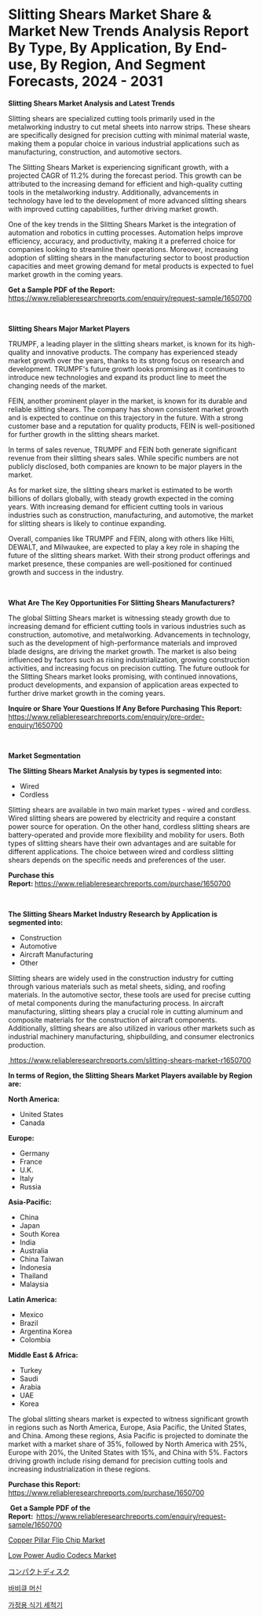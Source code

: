 <p><h1>Slitting Shears Market Share & Market New Trends Analysis Report By Type, By Application, By End-use, By Region, And Segment Forecasts, 2024 - 2031</h1></p><p><strong>Slitting Shears Market Analysis and Latest Trends</strong></p>
<p><p>Slitting shears are specialized cutting tools primarily used in the metalworking industry to cut metal sheets into narrow strips. These shears are specifically designed for precision cutting with minimal material waste, making them a popular choice in various industrial applications such as manufacturing, construction, and automotive sectors.</p><p>The Slitting Shears Market is experiencing significant growth, with a projected CAGR of 11.2% during the forecast period. This growth can be attributed to the increasing demand for efficient and high-quality cutting tools in the metalworking industry. Additionally, advancements in technology have led to the development of more advanced slitting shears with improved cutting capabilities, further driving market growth.</p><p>One of the key trends in the Slitting Shears Market is the integration of automation and robotics in cutting processes. Automation helps improve efficiency, accuracy, and productivity, making it a preferred choice for companies looking to streamline their operations. Moreover, increasing adoption of slitting shears in the manufacturing sector to boost production capacities and meet growing demand for metal products is expected to fuel market growth in the coming years.</p></p>
<p><strong>Get a Sample PDF of the Report:&nbsp;</strong> <a href="https://www.reliableresearchreports.com/enquiry/request-sample/1650700">https://www.reliableresearchreports.com/enquiry/request-sample/1650700</a></p>
<p>&nbsp;</p>
<p><strong>Slitting Shears Major Market Players</strong></p>
<p><p>TRUMPF, a leading player in the slitting shears market, is known for its high-quality and innovative products. The company has experienced steady market growth over the years, thanks to its strong focus on research and development. TRUMPF's future growth looks promising as it continues to introduce new technologies and expand its product line to meet the changing needs of the market.</p><p>FEIN, another prominent player in the market, is known for its durable and reliable slitting shears. The company has shown consistent market growth and is expected to continue on this trajectory in the future. With a strong customer base and a reputation for quality products, FEIN is well-positioned for further growth in the slitting shears market.</p><p>In terms of sales revenue, TRUMPF and FEIN both generate significant revenue from their slitting shears sales. While specific numbers are not publicly disclosed, both companies are known to be major players in the market.</p><p>As for market size, the slitting shears market is estimated to be worth billions of dollars globally, with steady growth expected in the coming years. With increasing demand for efficient cutting tools in various industries such as construction, manufacturing, and automotive, the market for slitting shears is likely to continue expanding.</p><p>Overall, companies like TRUMPF and FEIN, along with others like Hilti, DEWALT, and Milwaukee, are expected to play a key role in shaping the future of the slitting shears market. With their strong product offerings and market presence, these companies are well-positioned for continued growth and success in the industry.</p></p>
<p>&nbsp;</p>
<p><strong>What Are The Key Opportunities For Slitting Shears Manufacturers?</strong></p>
<p><p>The global Slitting Shears market is witnessing steady growth due to increasing demand for efficient cutting tools in various industries such as construction, automotive, and metalworking. Advancements in technology, such as the development of high-performance materials and improved blade designs, are driving the market growth. The market is also being influenced by factors such as rising industrialization, growing construction activities, and increasing focus on precision cutting. The future outlook for the Slitting Shears market looks promising, with continued innovations, product developments, and expansion of application areas expected to further drive market growth in the coming years.</p></p>
<p><strong>Inquire or Share Your Questions If Any Before Purchasing This Report:</strong> <a href="https://www.reliableresearchreports.com/enquiry/pre-order-enquiry/1650700">https://www.reliableresearchreports.com/enquiry/pre-order-enquiry/1650700</a></p>
<p>&nbsp;</p>
<p><strong>Market Segmentation</strong></p>
<p><strong>The Slitting Shears Market Analysis by types is segmented into:</strong></p>
<p><ul><li>Wired</li><li>Cordless</li></ul></p>
<p><p>Slitting shears are available in two main market types - wired and cordless. Wired slitting shears are powered by electricity and require a constant power source for operation. On the other hand, cordless slitting shears are battery-operated and provide more flexibility and mobility for users. Both types of slitting shears have their own advantages and are suitable for different applications. The choice between wired and cordless slitting shears depends on the specific needs and preferences of the user.</p></p>
<p><strong>Purchase this Report:&nbsp;</strong><a href="https://www.reliableresearchreports.com/purchase/1650700">https://www.reliableresearchreports.com/purchase/1650700</a></p>
<p>&nbsp;</p>
<p><strong>The Slitting Shears Market Industry Research by Application is segmented into:</strong></p>
<p><ul><li>Construction</li><li>Automotive</li><li>Aircraft Manufacturing</li><li>Other</li></ul></p>
<p><p>Slitting shears are widely used in the construction industry for cutting through various materials such as metal sheets, siding, and roofing materials. In the automotive sector, these tools are used for precise cutting of metal components during the manufacturing process. In aircraft manufacturing, slitting shears play a crucial role in cutting aluminum and composite materials for the construction of aircraft components. Additionally, slitting shears are also utilized in various other markets such as industrial machinery manufacturing, shipbuilding, and consumer electronics production.</p></p>
<p><a href="https://www.reliableresearchreports.com/slitting-shears-market-r1650700">&nbsp;https://www.reliableresearchreports.com/slitting-shears-market-r1650700</a></p>
<p><strong>In terms of Region, the Slitting Shears Market Players available by Region are:</strong></p>
<p>
    <p> <strong> North America: </strong>
        <ul>
            <li>United States</li>
            <li>Canada</li>
        </ul>
        </p> 
    <p> <strong> Europe: </strong>
        <ul>
            <li>Germany</li>
            <li>France</li>
            <li>U.K.</li>
            <li>Italy</li>
            <li>Russia</li>
        </ul>
        </p> 
    <p> <strong> Asia-Pacific: </strong>
        <ul>
            <li>China</li>
            <li>Japan</li>
            <li>South Korea</li>
            <li>India</li>
            <li>Australia</li>
            <li>China Taiwan</li>
            <li>Indonesia</li>
            <li>Thailand</li>
            <li>Malaysia</li>
        </ul>
        </p> 
    <p> <strong> Latin America: </strong>
        <ul>
            <li>Mexico</li>
            <li>Brazil</li>
            <li>Argentina Korea</li>
            <li>Colombia</li>
        </ul>
        </p> 
    <p> <strong> Middle East & Africa: </strong>
        <ul>
            <li>Turkey</li>
            <li>Saudi</li>
            <li>Arabia</li>
            <li>UAE</li>
            <li>Korea</li>
        </ul>
    </p>
    </p>
<p><p>The global slitting shears market is expected to witness significant growth in regions such as North America, Europe, Asia Pacific, the United States, and China. Among these regions, Asia Pacific is projected to dominate the market with a market share of 35%, followed by North America with 25%, Europe with 20%, the United States with 15%, and China with 5%. Factors driving growth include rising demand for precision cutting tools and increasing industrialization in these regions.</p></p>
<p><strong>Purchase this Report: </strong><a href="https://www.reliableresearchreports.com/purchase/1650700">https://www.reliableresearchreports.com/purchase/1650700</a></p>
<p>&nbsp;<strong>Get a Sample PDF of the Report:&nbsp;&nbsp;</strong><a href="https://www.reliableresearchreports.com/enquiry/request-sample/1650700">https://www.reliableresearchreports.com/enquiry/request-sample/1650700</a></p>
<p><strong></strong></p>
<p><p><a href="https://github.com/alanPerkins1921/Market-Research-Report-List-1/blob/main/copper-pillar-flip-chip-market.md">Copper Pillar Flip Chip Market</a></p><p><a href="https://github.com/mandarincruisesvn/Market-Research-Report-List-1/blob/main/low-power-audio-codecs-market.md">Low Power Audio Codecs Market</a></p><p><a href="https://github.com/RandallRunte2023/Market-Research-Report-List-2/blob/main/791422434712.md">コンパクトディスク</a></p><p><a href="https://github.com/KellyLyncyh543964/Market-Research-Report-List-3/blob/main/269347044849.md">바비큐 머신</a></p><p><a href="https://github.com/laholand/Market-Research-Report-List-5/blob/main/961581944848.md">가정용 식기 세척기</a></p></p>